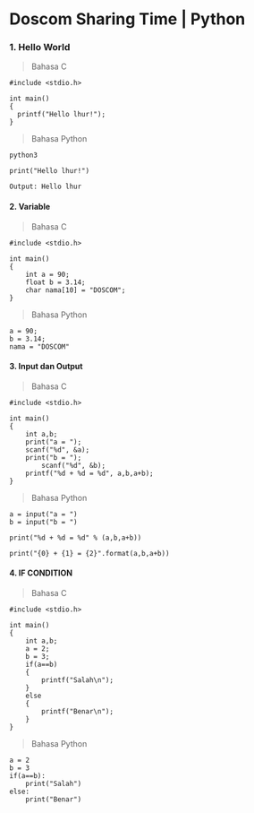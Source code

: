 # Doscom Sharing Time | Python


### 1. Hello World
> Bahasa C
``` 
#include <stdio.h>

int main()
{
  printf("Hello lhur!");
}
```

> Bahasa Python
``` 
python3

print("Hello lhur!")

Output: Hello lhur
```

#### 2. Variable
> Bahasa C
```
#include <stdio.h>

int main()
{
	int a = 90;
	float b = 3.14;
	char nama[10] = "DOSCOM";
}
```

> Bahasa Python
```
a = 90;
b = 3.14;
nama = "DOSCOM"
```
#### 3. Input dan Output
> Bahasa C
```
#include <stdio.h>

int main()
{
	int a,b;
	print("a = ");
	scanf("%d", &a);
	print("b = ");
        scanf("%d", &b);
	printf("%d + %d = %d", a,b,a+b);
}
```

> Bahasa Python
```
a = input("a = ")
b = input("b = ")

print("%d + %d = %d" % (a,b,a+b)) 

print("{0} + {1} = {2}".format(a,b,a+b))

```

#### 4. IF CONDITION
> Bahasa C
```
#include <stdio.h>

int main()
{
	int a,b;
	a = 2;
	b = 3;
	if(a==b)
	{
		printf("Salah\n");
	}
	else
	{
		printf("Benar\n");	
	}	
}
```

> Bahasa Python
```
a = 2
b = 3
if(a==b):
	print("Salah")
else:
	print("Benar")
```
